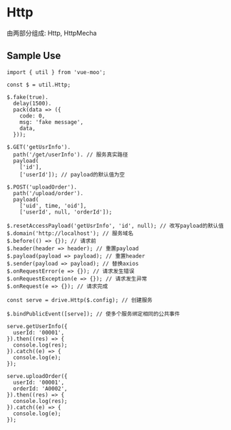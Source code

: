 # Http

由两部分组成: Http, HttpMecha  

## Sample Use

    import { util } from 'vue-moo';

    const $ = util.Http;

    $.fake(true).
      delay(1500).
      pack(data => ({
        code: 0,
        msg: 'fake message',
        data,
      }));

    $.GET('getUsrInfo').
      path('/get/userInfo'). // 服务真实路径
      payload(
        ['id'],
        ['userId']); // payload的默认值为空

    $.POST('uploadOrder').
      path('/upload/order').
      payload(
        ['uid', time, 'oid'],
        ['userId', null, 'orderId']);

    $.resetAccessPayload('getUsrInfo', 'id', null); // 改写payload的默认值
    $.domain('http://localhost'); // 服务域名
    $.before(() => {}); // 请求前
    $.header(header => header); // 重置payload
    $.payload(payload => payload); // 重置header
    $.sender(payload => payload); // 替换axios
    $.onRequestError(e => {}); // 请求发生错误
    $.onRequestException(e => {}); // 请求发生异常
    $.onRequest(e => {}); // 请求完成

    const serve = drive.Http($.config); // 创建服务

    $.bindPublicEvent([serve]); // 使多个服务绑定相同的公共事件

    serve.getUserInfo({
      userId: '00001',
    }).then((res) => {
      console.log(res);
    }).catch((e) => {
      console.log(e);
    });

    serve.uploadOrder({
      userId: '00001',
      orderId: 'A0002',
    }).then((res) => {
      console.log(res);
    }).catch((e) => {
      console.log(e);
    });
